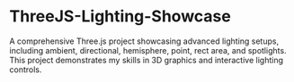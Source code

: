 # ThreeJS-Lighting-Showcase
A comprehensive Three.js project showcasing advanced lighting setups, including ambient, directional, hemisphere, point, rect area, and spotlights. This project demonstrates my skills in 3D graphics and interactive lighting controls.
